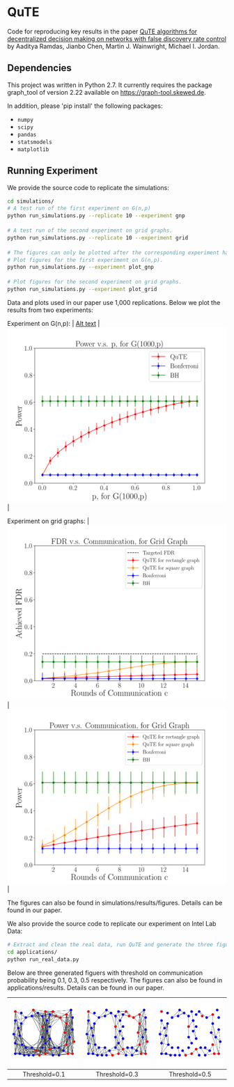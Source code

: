# QuTE

Code for reproducing key results in the paper [QuTE algorithms for decentralized decision making on networks with false discovery rate control](https://github.com/Jianbo-Lab/QuTE) by Aaditya Ramdas, Jianbo Chen, Martin J. Wainwright, Michael I. Jordan.


## Dependencies

This project was written in Python 2.7. It currently requires the package graph_tool of version 2.22 available on https://graph-tool.skewed.de. 

In addition, please 'pip install' the following packages: 
- `numpy`
- `scipy`
- `pandas`
- `statsmodels`
- `matplotlib`

## Running Experiment

We provide the source code to replicate the simulations:

```bash
cd simulations/
# A test run of the first experiment on G(n,p)
python run_simulations.py --replicate 10 --experiment gnp

# A test run of the second experiment on grid graphs.
python run_simulations.py --replicate 10 --experiment grid

# The figures can only be plotted after the corresponding experiment has been run.
# Plot figures for the first experiment on G(n,p).
python run_simulations.py --experiment plot_gnp

# Plot figures for the second experiment on grid graphs.
python run_simulations.py --experiment plot_grid
```
Data and plots used in our paper use 1,000 replications. Below we plot the results from two experiments:  
  
Experiment on G(n,p):
| [Alt text](https://github.com/Jianbo-Lab/QuTE/blob/master/simulations/results/figures/FDR-Vary-p-rep-1000.png)  | ![Alt text](https://github.com/Jianbo-Lab/QuTE/blob/master/simulations/results/figures/Power-Vary-p-rep-1000.png) |  

Experiment on grid graphs:
| ![Alt text](https://github.com/Jianbo-Lab/QuTE/blob/master/simulations/results/figures/FDR-Vary-c-grid-rep-1000.png) | ![Alt text](https://github.com/Jianbo-Lab/QuTE/blob/master/simulations/results/figures/Power-Vary-c-grid-rep-1000.png)|  

The figures can also be found in simulations/results/figures. Details can be found in our paper. 

We also provide the source code to replicate our experiment on Intel Lab Data:

```bash
# Extract and clean the real data, run QuTE and generate the three figures.
cd applications/
python run_real_data.py
```
Below are three generated figuers with threshold on communication probability being 0.1, 0.3, 0.5 respectively. The figures can also be found in applications/results. Details can be found in our paper.


| ![Alt text](https://github.com/Jianbo-Lab/QuTE/blob/master/applications/results/sensor-graph-threshold-0.1.png) | ![Alt text](https://github.com/Jianbo-Lab/QuTE/blob/master/applications/results/sensor-graph-threshold-0.3.png) | ![Alt text](https://github.com/Jianbo-Lab/QuTE/blob/master/applications/results/sensor-graph-threshold-0.5.png) |
|:---:|:---:|:---:|
| Threshold=0.1 | Threshold=0.3 | Threshold=0.5 |
